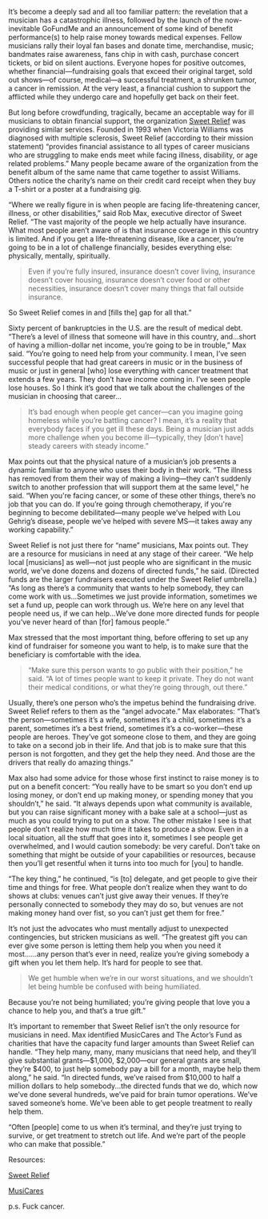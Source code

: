 It’s become a deeply sad and all too familiar pattern: the revelation that a musician has a catastrophic illness, followed by the launch of the now-inevitable GoFundMe and an announcement of some kind of benefit performance(s) to help raise money towards medical expenses. Fellow musicians rally their loyal fan bases and donate time, merchandise, music; bandmates raise awareness, fans chip in with cash, purchase concert tickets, or bid on silent auctions. Everyone hopes for positive outcomes, whether financial—fundraising goals that exceed their original target, sold out shows—of course, medical—a successful treatment, a shrunken tumor, a cancer in remission. At the very least, a financial cushion to support the afflicted while they undergo care and hopefully get back on their feet.
 
But long before crowdfunding, tragically, became an acceptable way for ill musicians to obtain financial support, the organization [Sweet Relief](http://sweetrelief.org/get-help/) was providing similar services. Founded in 1993 when Victoria Williams was diagnosed with multiple sclerosis, Sweet Relief (according to their mission statement) “provides financial assistance to all types of career musicians who are struggling to make ends meet while facing illness, disability, or age related problems.” Many people became aware of the organization from the benefit album of the same name that came together to assist Williams. Others notice the charity’s name on their credit card receipt when they buy a T-shirt or a poster at a fundraising gig.
 
“Where we really figure in is when people are facing life-threatening cancer, illness, or other disabilities,” said Rob Max, executive director of Sweet Relief. “The vast majority of the people we help actually have insurance. What most people aren’t aware of is that insurance coverage in this country is limited. And if you get a life-threatening disease, like a cancer, you’re going to be in a lot of challenge financially, besides everything else: physically, mentally, spiritually. 
>Even if you’re fully insured, insurance doesn’t cover living, insurance doesn’t cover housing, insurance doesn’t cover food or other necessities, insurance doesn’t cover many things that fall outside insurance. 

So Sweet Relief comes in and [fills the] gap for all that.”
 
Sixty percent of bankruptcies in the U.S. are the result of medical debt. “There’s a level of illness that someone will have in this country, and...short of having a million-dollar net income, you’re going to be in trouble,” Max said. “You’re going to need help from your community. I mean, I’ve seen successful people that had great careers in music or in the business of music or just in general [who] lose everything with cancer treatment that extends a few years. They don’t have income coming in. I’ve seen people lose houses. So I think it’s good that we talk about the challenges of the musician in choosing that career...
> It’s bad enough when people get cancer—can you imagine going homeless while you’re battling cancer? I mean, it’s a reality that everybody faces if you get ill these days. Being a musician just adds more challenge when you become ill—typically, they [don’t have] steady careers with steady income.”
 
Max points out that the physical nature of a musician’s job presents a dynamic familiar to anyone who uses their body in their work. “The illness has removed from them their way of making a living—they can’t suddenly switch to another profession that will support them at the same level,” he said. “When you're facing cancer, or some of these other things, there’s no job that you can do. If you’re going through chemotherapy, if you're beginning to become debilitated—many people we’ve helped with Lou Gehrig’s disease, people we’ve helped with severe MS—it takes away any working capability.”
 
Sweet Relief is not just there for “name” musicians, Max points out. They are a resource for musicians in need at any stage of their career. “We help local [musicians] as well—not just people who are significant in the music world, we’ve done dozens and dozens of directed funds,” he said. (Directed funds are the larger fundraisers executed under the Sweet Relief umbrella.) “As long as there’s a community that wants to help somebody, they can come work with us...Sometimes we just provide information, sometimes we set a fund up, people can work through us. We’re here on any level that people need us, if we can help...We’ve done more directed funds for people you’ve never heard of than [for] famous people.”
 
Max stressed that the most important thing, before offering to set up any kind of fundraiser for someone you want to help, is to make sure that the beneficiary is comfortable with the idea. 
>“Make sure this person wants to go public with their position,” he said. “A lot of times people want to keep it private. They do not want their medical conditions, or what they’re going through, out there.”
 
Usually, there’s one person who’s the impetus behind the fundraising drive. Sweet Relief refers to them as the “angel advocate.” Max elaborates: “That’s the person—sometimes it’s a wife, sometimes it’s a child, sometimes it’s a parent, sometimes it’s a best friend, sometimes it’s a co-worker—these people are heroes. They’ve got someone close to them, and they are going to take on a second job in their life. And that job is to make sure that this person is not forgotten, and they get the help they need. And those are the drivers that really do amazing things.”
 
Max also had some advice for those whose first instinct to raise money is to put on a benefit concert: “You really have to be smart so you don’t end up losing money, or don’t end up making money, or spending money that you shouldn’t,” he said. “It always depends upon what community is available, but you can raise significant money with a bake sale at a school—just as much as you could trying to put on a show. The other mistake I see is that people don’t realize how much time it takes to produce a show. Even in a local situation, all the stuff that goes into it, sometimes I see people get overwhelmed, and I would caution somebody: be very careful. Don’t take on something that might be outside of your capabilities or resources, because then you’ll get resentful when it turns into too much for [you] to handle.
 
“The key thing,” he continued, “is [to] delegate, and get people to give their time and things for free. What people don’t realize when they want to do shows at clubs: venues can’t just give away their venues. If they’re personally connected to somebody they may do so, but venues are not making money hand over fist, so you can’t just get them for free.”
 
It’s not just the advocates who must mentally adjust to unexpected contingencies, but stricken musicians as well. “The greatest gift you can ever give some person is letting them help you when you need it most......any person that’s ever in need, realize you’re giving somebody a gift when you let them help. It’s hard for people to see that.
> We get humble when we’re in our worst situations, and we shouldn’t let being humble be confused with being humiliated. 

Because you’re not being humiliated; you’re giving people that love you a chance to help you, and that’s a true gift.”
 
It’s important to remember that Sweet Relief isn’t the only resource for musicians in need. Max identified MusicCares and The Actor’s Fund as charities that have the capacity fund larger amounts than Sweet Relief can handle. “They help many, many, many musicians that need help, and they’ll give substantial grants—$1,000, $2,000—our general grants are small, they’re $400, to just help somebody pay a bill for a month, maybe help them along,” he said. “In directed funds, we’ve raised from $10,000 to half a million dollars to help somebody...the directed funds that we do, which now we’ve done several hundreds, we’ve paid for brain tumor operations. We’ve saved someone’s home. We’ve been able to get people treatment to really help them.
 
“Often [people] come to us when it’s terminal, and they’re just trying to survive, or get treatment to stretch out life. And we’re part of the people who can make that possible.”
 
Resources:

[Sweet Relief](http://sweetrelief.org/get-help/)

[MusiCares](https://www.grammy.org/musicares/client-services/emergency-financial-assistance)

 p.s. Fuck cancer.
 
 

